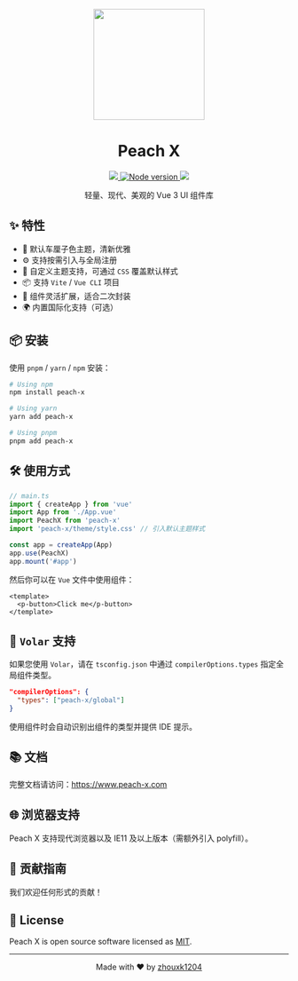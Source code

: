 <p align="center">
  <img width="200px" src="./docs/public/logo.avif">
</p>
<h1 align="center">Peach X</h1>
<p align="center">
  <a href="https://www.npmjs.org/package/peach-x">
    <img src="https://img.shields.io/npm/v/peach-x.svg" />
  </a>
  <a href="https://github.com/zhouxk1204/peach-x">
    <img src="https://img.shields.io/badge/node-%3E%3D18-47c219" alt="Node version" />
  </a>
  <a href="https://npmcharts.com/compare/peach-x?minimal=true">
    <img src="https://img.shields.io/npm/dm/peach-x.svg" />
  </a>
</p>

<p align="center">
  轻量、现代、美观的 Vue 3 UI 组件库
</p>

## ✨ 特性

- 🌸 默认车厘子色主题，清新优雅
- ⚙️ 支持按需引入与全局注册
- 🎨 自定义主题支持，可通过 `CSS` 覆盖默认样式
- 📦 支持 `Vite` / `Vue CLI` 项目
- 🧩 组件灵活扩展，适合二次封装
- 🌍 内置国际化支持（可选）

## 📦 安装

使用 `pnpm` / `yarn` / `npm` 安装：
```bash
# Using npm
npm install peach-x

# Using yarn
yarn add peach-x

# Using pnpm
pnpm add peach-x
```

## 🛠 使用方式

```javascript
// main.ts
import { createApp } from 'vue'
import App from './App.vue'
import PeachX from 'peach-x'
import 'peach-x/theme/style.css' // 引入默认主题样式

const app = createApp(App)
app.use(PeachX)
app.mount('#app')
```

然后你可以在 `Vue` 文件中使用组件：

```vue
<template>
  <p-button>Click me</p-button>
</template>
```
## 🧩 `Volar` 支持
如果您使用 `Volar`，请在 `tsconfig.json` 中通过 `compilerOptions.types` 指定全局组件类型。
```tsconfig.json
"compilerOptions": {
  "types": ["peach-x/global"]
}
```
使用组件时会自动识别出组件的类型并提供 IDE 提示。

## 📚 文档

完整文档请访问：https://www.peach-x.com

## 🌐 浏览器支持

Peach X 支持现代浏览器以及 IE11 及以上版本（需额外引入 polyfill）。

## 💖 贡献指南

我们欢迎任何形式的贡献！

## 📄 License

Peach X is open source software licensed as [MIT](https://opensource.org/licenses/MIT).

---

<p align="center">
Made with ❤️ by <a href="https://github.com/zhouxk1204">zhouxk1204</a>
</p>
